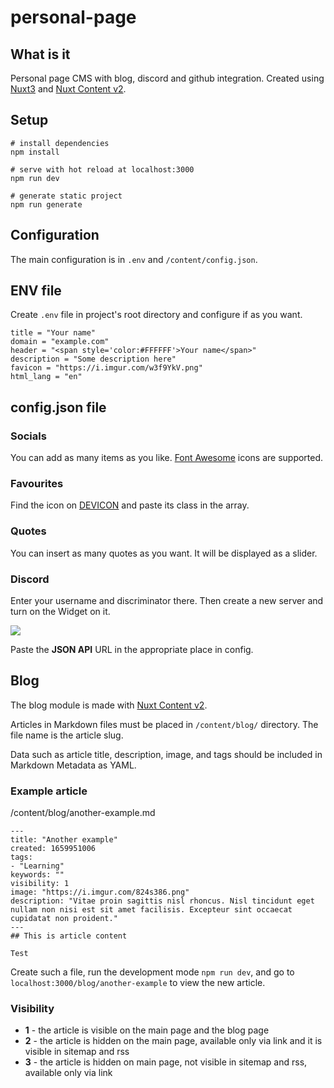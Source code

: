 # personal-page

## What is it

Personal page CMS with blog, discord and github integration. Created using [Nuxt3](https://nuxtjs.org/) and [Nuxt Content v2](https://content.nuxtjs.org/).

## Setup

```
# install dependencies
npm install

# serve with hot reload at localhost:3000
npm run dev

# generate static project
npm run generate
```

## Configuration

The main configuration is in `.env` and `/content/config.json`.

## ENV file

Create `.env` file in project's root directory and configure if as you want.

```
title = "Your name"
domain = "example.com"
header = "<span style='color:#FFFFFF'>Your name</span>"
description = "Some description here"
favicon = "https://i.imgur.com/w3f9YkV.png"
html_lang = "en"
```

## config.json file

### Socials

You can add as many items as you like. [Font Awesome](https://fontawesome.com/icons) icons are supported.

### Favourites

Find the icon on [DEVICON](https://devicon.dev/) and paste its class in the array.

### Quotes

You can insert as many quotes as you want. It will be displayed as a slider.

### Discord

Enter your username and discriminator there. Then create a new server and turn on the Widget on it.

![](https://i.imgur.com/XCgBGXo.png)

Paste the **JSON API** URL in the appropriate place in config.

## Blog

The blog module is made with [Nuxt Content v2](https://content.nuxtjs.org/).

Articles in Markdown files must be placed in `/content/blog/` directory. The file name is the article slug.

Data such as article title, description, image, and tags should be included in Markdown Metadata as YAML.

### Example article

/content/blog/another-example.md
```
---
title: "Another example"
created: 1659951006
tags: 
- "Learning"
keywords: ""
visibility: 1
image: "https://i.imgur.com/824s386.png"
description: "Vitae proin sagittis nisl rhoncus. Nisl tincidunt eget nullam non nisi est sit amet facilisis. Excepteur sint occaecat cupidatat non proident."
---
## This is article content

Test
```

Create such a file, run the development mode `npm run dev`, and go to `localhost:3000/blog/another-example` to view the new article.

### Visibility

* **1** - the article is visible on the main page and the blog page
* **2** - the article is hidden on the main page, available only via link and it is visible in sitemap and rss
* **3** - the article is hidden on main page, not visible in sitemap and rss, available only via link
